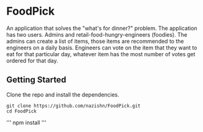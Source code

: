 # FoodPick
An application that solves the "what's for dinner?" problem. The application has two users. Admins and retail-food-hungry-engineers (foodies). The admins can create a list of items, those items are recommended to the engineers on a daily basis. Engineers can vote on the item that they want to eat for that particular day, whatever item has the most number of votes get ordered for that day.
## Getting Started
Clone the repo and install the dependencies.
```
git clone https://github.com/nazishn/FoodPick.git
cd FoodPick
```
'''
npm install
'''
